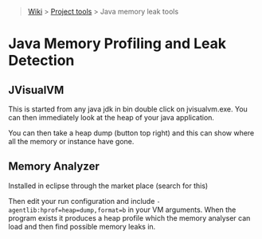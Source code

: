 > [Wiki](Home) > [Project tools](Project-tools) > Java memory leak tools

# Java Memory Profiling and Leak Detection

## JVisualVM

This is started from any java jdk in bin double click on jvisualvm.exe. You can then immediately look at the heap of your java application.

You can then take a heap dump (button top right) and this can show where all the memory or instance have gone.

## Memory Analyzer

Installed in eclipse through the market place (search for this)

Then edit your run configuration and include `-agentlib:hprof=heap=dump,format=b` in your VM arguments. When the program exists it produces a heap profile which the memory analyser can load and then find possible memory leaks in.

